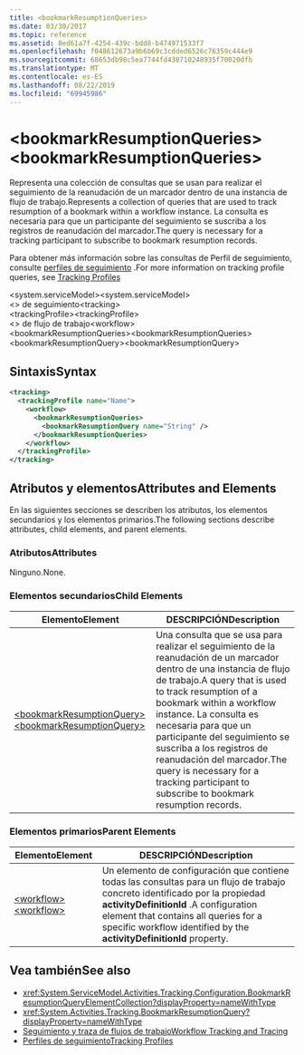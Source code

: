 ```yaml
---
title: <bookmarkResumptionQueries>
ms.date: 03/30/2017
ms.topic: reference
ms.assetid: 8ed61a7f-4254-439c-bdd8-b474971533f7
ms.openlocfilehash: f048612673a9b6b69c3cdded6526c76359c444e9
ms.sourcegitcommit: 68653db98c5ea7744fd438710248935f70020dfb
ms.translationtype: MT
ms.contentlocale: es-ES
ms.lasthandoff: 08/22/2019
ms.locfileid: "69945986"
---
```

# <a name="bookmarkresumptionqueries"></a><span data-ttu-id="1deb4-101">\<bookmarkResumptionQueries></span><span class="sxs-lookup"><span data-stu-id="1deb4-101">\<bookmarkResumptionQueries></span></span>
<span data-ttu-id="1deb4-102">Representa una colección de consultas que se usan para realizar el seguimiento de la reanudación de un marcador dentro de una instancia de flujo de trabajo.</span><span class="sxs-lookup"><span data-stu-id="1deb4-102">Represents a collection of queries that are used to track resumption of a bookmark within a workflow instance.</span></span> <span data-ttu-id="1deb4-103">La consulta es necesaria para que un participante del seguimiento se suscriba a los registros de reanudación del marcador.</span><span class="sxs-lookup"><span data-stu-id="1deb4-103">The query is necessary for a tracking participant to subscribe to bookmark resumption records.</span></span>  
  
 <span data-ttu-id="1deb4-104">Para obtener más información sobre las consultas de Perfil de seguimiento, consulte [perfiles de seguimiento](../../../windows-workflow-foundation/tracking-profiles.md) .</span><span class="sxs-lookup"><span data-stu-id="1deb4-104">For more information on tracking profile queries, see [Tracking Profiles](../../../windows-workflow-foundation/tracking-profiles.md)</span></span>  
  
<span data-ttu-id="1deb4-105">\<system.serviceModel></span><span class="sxs-lookup"><span data-stu-id="1deb4-105">\<system.serviceModel></span></span>  
<span data-ttu-id="1deb4-106">\<> de seguimiento</span><span class="sxs-lookup"><span data-stu-id="1deb4-106">\<tracking></span></span>  
<span data-ttu-id="1deb4-107">\<trackingProfile></span><span class="sxs-lookup"><span data-stu-id="1deb4-107">\<trackingProfile></span></span>  
<span data-ttu-id="1deb4-108">\<> de flujo de trabajo</span><span class="sxs-lookup"><span data-stu-id="1deb4-108">\<workflow></span></span>  
<span data-ttu-id="1deb4-109">\<bookmarkResumptionQueries></span><span class="sxs-lookup"><span data-stu-id="1deb4-109">\<bookmarkResumptionQueries></span></span>  
<span data-ttu-id="1deb4-110">\<bookmarkResumptionQuery></span><span class="sxs-lookup"><span data-stu-id="1deb4-110">\<bookmarkResumptionQuery></span></span>  
  
## <a name="syntax"></a><span data-ttu-id="1deb4-111">Sintaxis</span><span class="sxs-lookup"><span data-stu-id="1deb4-111">Syntax</span></span>  
  
```xml  
<tracking>
  <trackingProfile name="Name">
    <workflow>
      <bookmarkResumptionQueries>
        <bookmarkResumptionQuery name="String" />
      </bookmarkResumptionQueries>
    </workflow>
  </trackingProfile>
</tracking>  
```  
  
## <a name="attributes-and-elements"></a><span data-ttu-id="1deb4-112">Atributos y elementos</span><span class="sxs-lookup"><span data-stu-id="1deb4-112">Attributes and Elements</span></span>  
 <span data-ttu-id="1deb4-113">En las siguientes secciones se describen los atributos, los elementos secundarios y los elementos primarios.</span><span class="sxs-lookup"><span data-stu-id="1deb4-113">The following sections describe attributes, child elements, and parent elements.</span></span>  
  
### <a name="attributes"></a><span data-ttu-id="1deb4-114">Atributos</span><span class="sxs-lookup"><span data-stu-id="1deb4-114">Attributes</span></span>  
 <span data-ttu-id="1deb4-115">Ninguno.</span><span class="sxs-lookup"><span data-stu-id="1deb4-115">None.</span></span>  
  
### <a name="child-elements"></a><span data-ttu-id="1deb4-116">Elementos secundarios</span><span class="sxs-lookup"><span data-stu-id="1deb4-116">Child Elements</span></span>  
  
|<span data-ttu-id="1deb4-117">Elemento</span><span class="sxs-lookup"><span data-stu-id="1deb4-117">Element</span></span>|<span data-ttu-id="1deb4-118">DESCRIPCIÓN</span><span class="sxs-lookup"><span data-stu-id="1deb4-118">Description</span></span>|  
|-------------|-----------------|  
|[<span data-ttu-id="1deb4-119">\<bookmarkResumptionQuery></span><span class="sxs-lookup"><span data-stu-id="1deb4-119">\<bookmarkResumptionQuery></span></span>](bookmarkresumptionquery.md)|<span data-ttu-id="1deb4-120">Una consulta que se usa para realizar el seguimiento de la reanudación de un marcador dentro de una instancia de flujo de trabajo.</span><span class="sxs-lookup"><span data-stu-id="1deb4-120">A query that is used to track resumption of a bookmark within a workflow instance.</span></span> <span data-ttu-id="1deb4-121">La consulta es necesaria para que un participante del seguimiento se suscriba a los registros de reanudación del marcador.</span><span class="sxs-lookup"><span data-stu-id="1deb4-121">The query is necessary for a tracking participant to subscribe to bookmark resumption records.</span></span>|  
  
### <a name="parent-elements"></a><span data-ttu-id="1deb4-122">Elementos primarios</span><span class="sxs-lookup"><span data-stu-id="1deb4-122">Parent Elements</span></span>  
  
|<span data-ttu-id="1deb4-123">Elemento</span><span class="sxs-lookup"><span data-stu-id="1deb4-123">Element</span></span>|<span data-ttu-id="1deb4-124">DESCRIPCIÓN</span><span class="sxs-lookup"><span data-stu-id="1deb4-124">Description</span></span>|  
|-------------|-----------------|  
|[<span data-ttu-id="1deb4-125">\<workflow></span><span class="sxs-lookup"><span data-stu-id="1deb4-125">\<workflow></span></span>](workflow.md)|<span data-ttu-id="1deb4-126">Un elemento de configuración que contiene todas las consultas para un flujo de trabajo concreto identificado por la propiedad **activityDefinitionId** .</span><span class="sxs-lookup"><span data-stu-id="1deb4-126">A configuration element that contains all queries for a specific workflow identified by the **activityDefinitionId** property.</span></span>|  
  
## <a name="see-also"></a><span data-ttu-id="1deb4-127">Vea también</span><span class="sxs-lookup"><span data-stu-id="1deb4-127">See also</span></span>

- <xref:System.ServiceModel.Activities.Tracking.Configuration.BookmarkResumptionQueryElementCollection?displayProperty=nameWithType>
- <xref:System.Activities.Tracking.BookmarkResumptionQuery?displayProperty=nameWithType>
- [<span data-ttu-id="1deb4-128">Seguimiento y traza de flujos de trabajo</span><span class="sxs-lookup"><span data-stu-id="1deb4-128">Workflow Tracking and Tracing</span></span>](../../../windows-workflow-foundation/workflow-tracking-and-tracing.md)
- [<span data-ttu-id="1deb4-129">Perfiles de seguimiento</span><span class="sxs-lookup"><span data-stu-id="1deb4-129">Tracking Profiles</span></span>](../../../windows-workflow-foundation/tracking-profiles.md)
